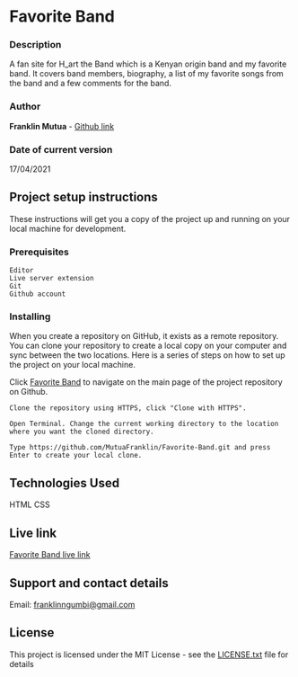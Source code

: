 # Favorite Band

### Description

A fan site for H_art the Band which is a Kenyan origin band and my favorite band. It covers band members, biography, a list of my favorite songs from the band and a few comments for the band.

### Author

**Franklin Mutua**        -   [Github link](https://github.com/MutuaFranklin/)


### Date of current version

17/04/2021


## Project setup instructions

These instructions will get you a copy of the project up and running on your local machine for development.

### Prerequisites

```
Editor
Live server extension
Git
Github account
```

### Installing

When you create a repository on GitHub, it exists as a remote repository. You can clone your repository to create a local copy on your computer and sync between the two locations. Here is a series of steps on how to set up the project on your local machine.

Click [Favorite Band](https://mutuafranklin.github.io/Favorite-Band/) to navigate on the main page of the project repository on Github.

```
Clone the repository using HTTPS, click "Clone with HTTPS".
```

```
Open Terminal. Change the current working directory to the location where you want the cloned directory.
```

```
Type https://github.com/MutuaFranklin/Favorite-Band.git and press Enter to create your local clone.
```
## Technologies Used

HTML
CSS


## Live link

[Favorite Band live link](https://mutuafranklin.github.io/Favorite-Band/)

## Support and contact details

Email: [franklinngumbi@gmail.com ](franklingumbi@gmail.com)


## License

This project is licensed under the MIT License - see the [LICENSE.txt](LICENSE.txt) file for details
